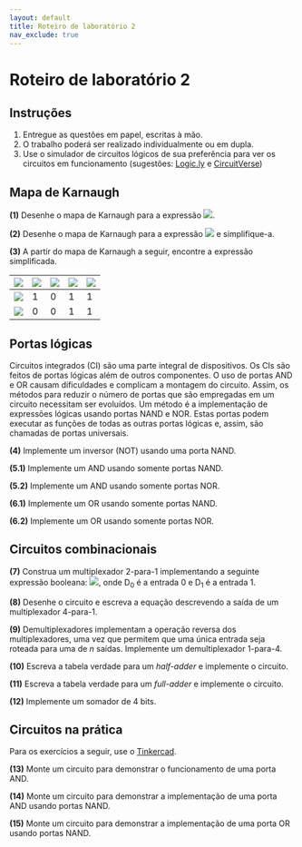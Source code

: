 ```yaml
---
layout: default
title: Roteiro de laboratório 2
nav_exclude: true
---
```


# Roteiro de laboratório 2

## Instruções

1. Entregue as questões em papel, escritas à mão. 
2. O trabalho poderá ser realizado individualmente ou em dupla.
3. Use o simulador de circuitos lógicos de sua preferência para ver os circuitos em funcionamento (sugestões: [Logic.ly](https://logic.ly/demo/) e [CircuitVerse](https://circuitverse.org/simulator))

## Mapa de Karnaugh

**(1)** Desenhe o mapa de Karnaugh para a expressão <img src="https://latex.codecogs.com/svg.image?Z = \overline{A} . B . \overline{C} + A.C"/>.

**(2)** Desenhe o mapa de Karnaugh para a expressão <img src="https://latex.codecogs.com/svg.image?Z = \overline{A} . \overline{B} . \overline{C} + A . \overline{B} . \overline{C}"/> e simplifique-a.

**(3)** A partir do mapa de Karnaugh a seguir, encontre a expressão simplificada.

| <img src="https://latex.codecogs.com/svg.image?Z"/> | <img src="https://latex.codecogs.com/svg.image?\overline{A}.\overline{B}"/> | <img src="https://latex.codecogs.com/svg.image?\overline{A}B"/> | <img src="https://latex.codecogs.com/svg.image?AB"/> | <img src="https://latex.codecogs.com/svg.image?A\overline{B}"/> |
|--|--|--|--|--|
| <img src="https://latex.codecogs.com/svg.image?\overline{C}"/> | 1 | 0 | 1 | 1 |
| <img src="https://latex.codecogs.com/svg.image?C"/> | 0 | 0 | 1 | 1 |

## Portas lógicas

Circuitos integrados (CI) são uma parte integral de dispositivos. Os CIs são feitos de portas lógicas além de outros componentes. O uso de portas AND e OR causam dificuldades e complicam a montagem do circuito. Assim, os métodos para reduzir o número de portas que são empregadas em um circuito necessitam ser evoluídos. Um método é a implementação de expressões lógicas usando portas NAND e NOR. Estas portas podem executar as funções de todas as outras portas lógicas e, assim, são chamadas de portas universais.

**(4)** Implemente um inversor (NOT) usando uma porta NAND.

**(5.1)** Implemente um AND usando somente portas NAND.

**(5.2)** Implemente um AND usando somente portas NOR.

**(6.1)** Implemente um OR usando somente portas NAND. 

**(6.2)** Implemente um OR usando somente portas NOR.

## Circuitos combinacionais

**(7)** Construa um multiplexador 2-para-1 implementando a seguinte expressão booleana: <img src="https://latex.codecogs.com/svg.image?Z=\overline{A}.D_0+A.D_1"/>, onde D<sub>0</sub> é a entrada 0 e D<sub>1</sub> é a entrada 1.

**(8)** Desenhe o circuito e escreva a equação descrevendo a saída de um multiplexador 4-para-1.

**(9)** Demultiplexadores implementam a operação reversa dos multiplexadores, uma vez que permitem que uma única entrada seja roteada para uma de *n* saídas. Implemente um demultiplexador 1-para-4.

**(10)** Escreva a tabela verdade para um *half-adder* e implemente o circuito.

**(11)** Escreva a tabela verdade para um *full-adder* e implemente o circuito.

**(12)** Implemente um somador de 4 bits.

## Circuitos na prática

Para os exercícios a seguir, use o [Tinkercad](https://www.tinkercad.com/).

**(13)** Monte um circuito para demonstrar o funcionamento de uma porta AND.

**(14)** Monte um circuito para demonstrar a implementação de uma porta AND usando portas NAND.

**(15)** Monte um circuito para demonstrar a implementação de uma porta OR usando portas NAND.